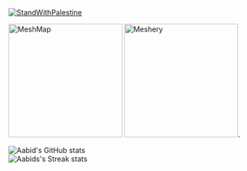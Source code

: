 [![StandWithPalestine](https://raw.githubusercontent.com/Safouene1/support-palestine-banner/master/StandWithPalestine.svg)](https://techforpalestine.org/learn-more)

<a href= "https://meshery.layer5.io/user/969bfd5e-28fb-4c20-a020-ee9db65da812?tab=badges"><img width="224px" height="224px" src = "https://badges.layer5.io/assets/badges/meshmap/meshmap.svg" alt = "MeshMap" /></a > 
<a href= "https://meshery.layer5.io/user/969bfd5e-28fb-4c20-a020-ee9db65da812?tab=badges"><img width="224px" height="224px" src = "https://badges.layer5.io/assets/badges/meshery/meshery.svg" alt = "Meshery" /></a >.  






![Aabid's GitHub stats](https://github-readme-stats.vercel.app/api?username=aabidsofi19&show_icons=true&include_all_commits=true&count_private=true&hide_border=true&theme=gruvbox)  
![Aabids's Streak stats](https://github-readme-streak-stats.herokuapp.com/?user=aabidsofi19&include_all_commits=true&hide_border=true&theme=gruvbox)  
